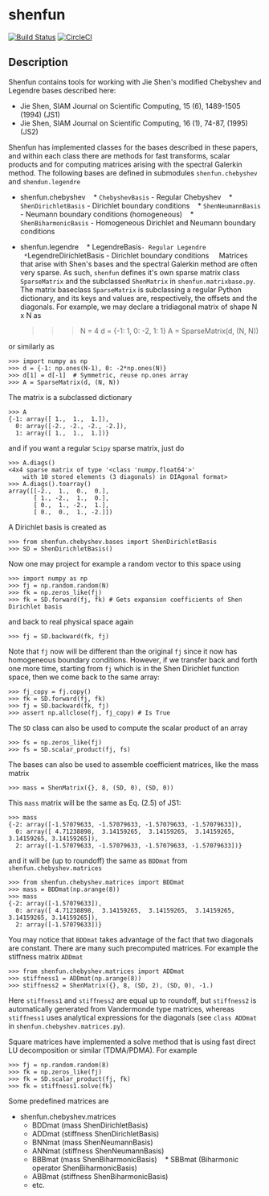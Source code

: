 # shenfun

[![Build Status](https://travis-ci.org/spectralDNS/shenfun.svg?branch=master)](https://travis-ci.org/spectralDNS/shenfun)
[![CircleCI](https://circleci.com/gh/spectralDNS/shenfun.svg?style=svg)](https://circleci.com/gh/spectralDNS/shenfun)

Description
-----------

Shenfun contains tools for working with Jie Shen's modified Chebyshev and Legendre bases described here:
  * Jie Shen, SIAM Journal on Scientific Computing, 15 (6), 1489-1505 (1994) (JS1)
  * Jie Shen, SIAM Journal on Scientific Computing, 16 (1), 74-87, (1995) (JS2)

Shenfun has implemented classes for the bases described in these papers, and within each class there are methods for fast transforms, scalar products and for computing matrices arising with the spectral Galerkin method. The following bases are defined in submodules `shenfun.chebyshev` and `shendun.legendre`

  * shenfun.chebyshev
    * `ChebyshevBasis` - Regular Chebyshev 
    * `ShenDirichletBasis` - Dirichlet boundary conditions
    * `ShenNeumannBasis` - Neumann boundary conditions (homogeneous)
    * `ShenBiharmonicBasis` - Homogeneous Dirichlet and Neumann boundary conditions
    
  * shenfun.legendre
    * LegendreBasis` - Regular Legendre
    * `LegendreDirichletBasis - Dirichlet boundary conditions
    
Matrices that arise with Shen's bases and the spectral Galerkin method are often very sparse. As such, `shenfun` defines it's own sparse matrix class `SparseMatrix` and the subclassed `ShenMatrix` in `shenfun.matrixbase.py`. The matrix baseclass `SparseMatrix` is subclassing a regular Python dictionary, and its keys and values are, respectively, the offsets and the diagonals. For example, we may declare a tridiagonal matrix of shape N x N as

    >>> N = 4
    >>> d = {-1: 1, 0: -2, 1: 1}
    >>> A = SparseMatrix(d, (N, N))

or similarly as

    >>> import numpy as np
    >>> d = {-1: np.ones(N-1), 0: -2*np.ones(N)}
    >>> d[1] = d[-1]  # Symmetric, reuse np.ones array
    >>> A = SparseMatrix(d, (N, N))
    
The matrix is a subclassed dictionary

    >>> A
    {-1: array([ 1.,  1.,  1.]),
      0: array([-2., -2., -2., -2.]),
      1: array([ 1.,  1.,  1.])}
     
and if you want a regular `Scipy` sparse matrix, just do

    >>> A.diags()
    <4x4 sparse matrix of type '<class 'numpy.float64'>'
        with 10 stored elements (3 diagonals) in DIAgonal format>
    >>> A.diags().toarray()
    array([[-2.,  1.,  0.,  0.],
           [ 1., -2.,  1.,  0.],
           [ 0.,  1., -2.,  1.],
           [ 0.,  0.,  1., -2.]])

A Dirichlet basis is created as

    >>> from shenfun.chebyshev.bases import ShenDirichletBasis
    >>> SD = ShenDirichletBasis()

Now one may project for example a random vector to this space using

    >>> import numpy as np
    >>> fj = np.random.random(N)
    >>> fk = np.zeros_like(fj)
    >>> fk = SD.forward(fj, fk) # Gets expansion coefficients of Shen Dirichlet basis

and back to real physical space again

    >>> fj = SD.backward(fk, fj)
    
Note that `fj` now will be different than the original `fj` since it now has homogeneous boundary conditions. However, if we transfer back and forth one more time, starting from `fj` which is in the Shen Dirichlet function space, then we come back to the same array:

    >>> fj_copy = fj.copy()
    >>> fk = SD.forward(fj, fk)
    >>> fj = SD.backward(fk, fj)
    >>> assert np.allclose(fj, fj_copy) # Is True

The `SD` class can also be used to compute the scalar product of an array

    >>> fs = np.zeros_like(fj)
    >>> fs = SD.scalar_product(fj, fs)

The bases can also be used to assemble coefficient matrices, like the mass matrix

    >>> mass = ShenMatrix({}, 8, (SD, 0), (SD, 0))

This `mass` matrix will be the same as Eq. (2.5) of JS1:

    >>> mass
    {-2: array([-1.57079633, -1.57079633, -1.57079633, -1.57079633]),
      0: array([ 4.71238898,  3.14159265,  3.14159265,  3.14159265,  3.14159265, 3.14159265]),
      2: array([-1.57079633, -1.57079633, -1.57079633, -1.57079633])}

and it will be (up to roundoff) the same as `BDDmat` from `shenfun.chebyshev.matrices`

    >>> from shenfun.chebyshev.matrices import BDDmat
    >>> mass = BDDmat(np.arange(8))
    >>> mass
    {-2: array([-1.57079633]),
      0: array([ 4.71238898,  3.14159265,  3.14159265,  3.14159265,  3.14159265, 3.14159265]),
      2: array([-1.57079633])}

You may notice that `BDDmat` takes advantage of the fact that two diagonals are constant. There are many such precomputed matrices. For example the stiffness matrix `ADDmat`

    >>> from shenfun.chebyshev.matrices import ADDmat
    >>> stiffness1 = ADDmat(np.arange(8))
    >>> stiffness2 = ShenMatrix({}, 8, (SD, 2), (SD, 0), -1.)

Here `stiffness1` and `stiffness2` are equal up to roundoff, but `stiffness2` is automatically generated from Vandermonde type matrices, whereas `stiffness1` uses analytical expressions for the diagonals (see `class ADDmat` in `shenfun.chebyshev.matrices.py`). 

Square matrices have implemented a solve method that is using fast direct LU decomposition or similar (TDMA/PDMA). For example

    >>> fj = np.random.random(8)
    >>> fk = np.zeros_like(fj)
    >>> fk = SD.scalar_product(fj, fk)
    >>> fk = stiffness1.solve(fk)
    
Some predefined matrices are

  * shenfun.chebyshev.matrices
    * BDDmat  (mass ShenDirichletBasis)
    * ADDmat  (stiffness ShenDirichletBasis)
    * BNNmat  (mass ShenNeumannBasis)
    * ANNmat  (stiffness ShenNeumannBasis)
    * BBBmat  (mass ShenBiharmonicBasis)
    * SBBmat  (Biharmonic operator ShenBiharmonicBasis)
    * ABBmat  (stiffness ShenBiharmonicBasis)
    * etc.
      



    



  
